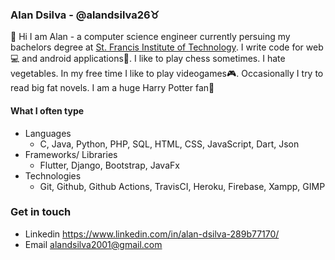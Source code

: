 ### Alan Dsilva - @alandsilva26♉
  👋 Hi I am Alan - a computer science engineer currently persuing my bachelors degree at [St. Francis Institute of Technology](https://www.sfit.ac.in/). I write code for web💻 and android applications📱. I like to play chess sometimes. I hate vegetables. In my free time I like to play videogames🎮. Occasionally I try to read big fat novels. I am a huge Harry Potter fan💜
  
#### What I often type
  * Languages
    - C, Java, Python, PHP, SQL, HTML, CSS, JavaScript, Dart, Json
  * Frameworks/ Libraries
    - Flutter, Django, Bootstrap, JavaFx
  * Technologies
    - Git, Github, Github Actions, TravisCI, Heroku, Firebase, Xampp, GIMP
    
### Get in touch
  * Linkedin https://www.linkedin.com/in/alan-dsilva-289b77170/
  * Email alandsilva2001@gmail.com
